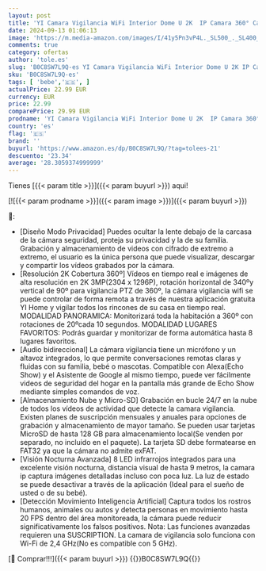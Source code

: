 ```yaml
---
layout: post
title: 'YI Camara Vigilancia WiFi Interior Dome U 2K  IP Camara 360° Camara WiFi Bebe Ancianos 2.4Ghz  Visión Nocturna  Detección de Movimiento  Notificaciones Push  SD y Nube  Compatible Alexa & Google'
date: 2024-09-13 01:06:13
image: 'https://m.media-amazon.com/images/I/41y5Pn3vP4L._SL500_._SL400_.jpg'
comments: true
category: ofertas
author: 'tole.es'
slug: 'B0C8SW7L9Q-es YI Camara Vigilancia WiFi Interior Dome U 2K IP Camara...'
sku: 'B0C8SW7L9Q-es'
tags: [ 'bebe','🇪🇸', ]
actualPrice: 22.99 EUR
currency: EUR
price: 22.99
comparePrice: 29.99 EUR
prodname: 'YI Camara Vigilancia WiFi Interior Dome U 2K  IP Camara 360° Camara WiFi Bebe Ancianos 2.4Ghz  Visión Nocturna  Detección de Movimiento  Notificaciones Push  SD y Nube  Compatible Alexa & Google'
country: 'es'
flag: '🇪🇸'
brand: ''
buyurl: 'https://www.amazon.es/dp/B0C8SW7L9Q/?tag=tolees-21'
descuento: '23.34'
average: '28.3059374999999'
---
```


Tienes [{{< param title >}}]({{< param buyurl >}}) aqui!

[![{{< param prodname >}}]({{< param image >}})]({{< param buyurl >}})

🔎:

- [Diseño Modo Privacidad] Puedes ocultar la lente debajo de la carcasa de la cámara seguridad, proteja su privacidad y la de su familia. Grabación y almacenamiento de videos con cifrado de extremo a extremo, el usuario es la única persona que puede visualizar, descargar y compartir los vídeos grabados por la cámara.
- [Resolución 2K Cobertura 360º] Vídeos en tiempo real e imágenes de alta resolución en 2K 3MP(2304 x 1296P), rotación horizontal de 340ºy vertical de 90º para vigilancia PTZ de 360º, la cámara vigilancia wifi se puede controlar de forma remota a través de nuestra aplicación gratuita YI Home y vigilar todos los rincones de su casa en tiempo real. MODALIDAD PANORAMICA: Monitorizará toda la habitación a 360º con rotaciones de 20ºcada 10 segundos. MODALIDAD LUGARES FAVORITOS: Podrás guardar y monitorizar de forma automática hasta 8 lugares favoritos.
- [Audio bidireccional] La cámara vigilancia tiene un micrófono y un altavoz integrados, lo que permite conversaciones remotas claras y fluidas con su familia, bebé o mascotas. Compatible con Alexa(Echo Show) y el Asistente de Google al mismo tiempo, puede ver fácilmente videos de seguridad del hogar en la pantalla más grande de Echo Show mediante simples comandos de voz.
- [Almacenamiento Nube y Micro-SD] Grabación en bucle 24/7 en la nube de todos los vídeos de actividad que detecte la camara vigilancia. Existen planes de suscripción mensuales y anuales para opciones de grabación y almacenamiento de mayor tamaño. Se pueden usar tarjetas MicroSD de hasta 128 GB para almacenamiento local(Se venden por separado, no incluido en el paquete). La tarjeta SD debe formatearse en FAT32 ya que la cámara no admite exFAT.
- [Visión Nocturna Avanzada] 8 LED infrarrojos integrados para una excelente visión nocturna, distancia visual de hasta 9 metros, la camara ip captura imágenes detalladas incluso con poca luz. La luz de estado se puede desactivar a través de la aplicación (Ideal para el sueño de usted o de su bebé).
- [Detección Movimiento Inteligencia Artificial] Captura todos los rostros humanos, animales ou autos y detecta personas en movimiento hasta 20 FPS dentro del área monitoreada, la cámara puede reducir significativamente los falsos positivos. Nota: Las funciones avanzadas requieren una SUSCRIPTION. La camara de vigilancia solo funciona con Wi-Fi de 2,4 GHz(No es compatible con 5 GHz).

[🛒 Comprar!!!]({{< param buyurl >}})
{{<world>}}B0C8SW7L9Q{{</world>}}
